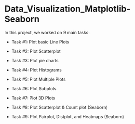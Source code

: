 # Data_Visualization_Matplotlib-Seaborn

In this project, we worked on 9 main tasks:

* Task #1: Plot basic Line Plots

* Task #2: Plot Scatterplot

* Task #3: Plot pie charts

* Task #4: Plot Histograms

* Task #5: Plot Multiple Plots

* Task #6: Plot Subplots

* Task #7: Plot 3D Plots

* Task #8: Plot Scatterplot & Count plot (Seaborn)

* Task #9: Plot Pairplot, Distplot, and Heatmaps (Seaborn)

